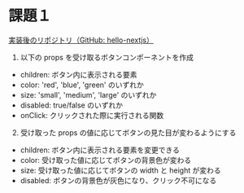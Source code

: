 # 課題１

[実装後のリポジトリ（GitHub: hello-nextjs）](https://github.com/umirai/hello-nextjs)

1. 以下の props を受け取るボタンコンポーネントを作成

- children: ボタン内に表示される要素
- color: 'red', 'blue', 'green' のいずれか
- size: 'small', 'medium', 'large' のいずれか
- disabled: true/false のいずれか
- onClick: クリックされた際に実行される関数

2. 受け取った props の値に応じてボタンの見た目が変わるようにする

- children: ボタン内に表示される要素を変更できる
- color: 受け取った値に応じてボタンの背景色が変わる
- size: 受け取った値に応じてボタンの width と height が変わる
- disabled: ボタンの背景色が灰色になり、クリック不可になる
